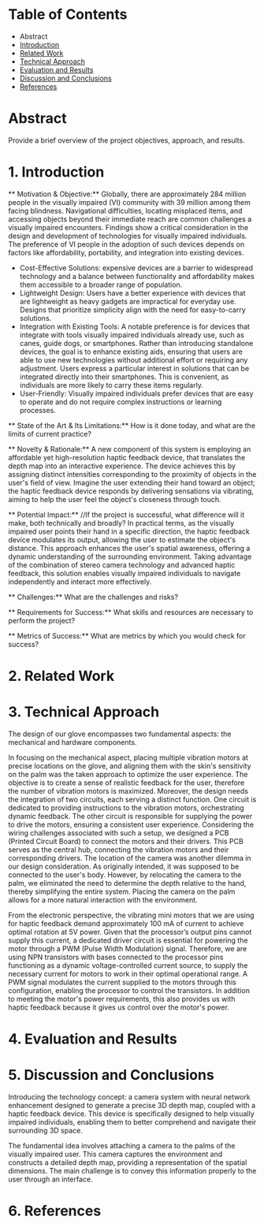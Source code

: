 # Table of Contents
* Abstract
* [Introduction](#1-introduction)
* [Related Work](#2-related-work)
* [Technical Approach](#3-technical-approach)
* [Evaluation and Results](#4-evaluation-and-results)
* [Discussion and Conclusions](#5-discussion-and-conclusions)
* [References](#6-references)

# Abstract

Provide a brief overview of the project objectives, approach, and results.

# 1. Introduction

** Motivation & Objective:**
Globally, there are approximately 284 million people in the visually impaired (VI) community with 39 million among them facing blindness. Navigational difficulties, locating misplaced items, and accessing objects beyond their immediate reach are common challenges a visually impaired encounters.
Findings show a critical consideration in the design and development of technologies for visually impaired individuals. The preference of VI people in the adoption of such devices depends on factors like affordability, portability, and integration into existing devices.
- Cost-Effective Solutions: expensive devices are a barrier to widespread technology and a balance between functionality and affordability makes them accessible to a broader range of population.
- Lightweight Design: Users have a better experience with devices that are lightweight as heavy gadgets are impractical for everyday use. Designs that prioritize simplicity align with the need for easy-to-carry solutions.
- Integration with Existing Tools: A notable preference is for devices that integrate with tools visually impaired individuals already use, such as canes, guide dogs, or smartphones. Rather than introducing standalone devices, the goal is to enhance existing aids, ensuring that users are able to use new technologies without additional effort or requiring any adjustment.
Users express a particular interest in solutions that can be integrated directly into their smartphones. This is convenient, as individuals are more likely to carry these items regularly.
- User-Friendly: Visually impaired individuals prefer devices that are easy to operate and do not require complex instructions or learning processes. 

** State of the Art & Its Limitations:** How is it done today, and what are the limits of current practice?

** Novelty & Rationale:** 
A new component of this system is employing an affordable yet high-resolution haptic feedback device, that translates the depth map into an interactive experience. The device achieves this by assigning distinct intensities corresponding to the proximity of objects in the user's field of view. Imagine the user extending their hand toward an object; the haptic feedback device responds by delivering sensations via vibrating, aiming to help the user feel the object's closeness through touch.

** Potential Impact:** //If the project is successful, what difference will it make, both technically and broadly?
In practical terms, as the visually impaired user points their hand in a specific direction, the haptic feedback device modulates its output, allowing the user to estimate the object's distance. This approach enhances the user's spatial awareness, offering a dynamic understanding of the surrounding environment.
Taking advantage of the combination of stereo camera technology and advanced haptic feedback, this solution enables visually impaired individuals to navigate independently and interact more effectively.

** Challenges:** What are the challenges and risks?

** Requirements for Success:** What skills and resources are necessary to perform the project?

** Metrics of Success:** What are metrics by which you would check for success?



# 2. Related Work



# 3. Technical Approach
The design of our glove encompasses two fundamental aspects: the mechanical and hardware components. 

In focusing on the mechanical aspect, placing multiple vibration motors at precise locations on the glove, and aligning them with the skin's sensitivity on the palm was the taken approach to optimize the user experience. The objective is to create a sense of realistic feedback for the user, therefore the number of vibration motors is maximized.
Moreover, the design needs the integration of two circuits, each serving a distinct function. One circuit is dedicated to providing instructions to the vibration motors, orchestrating dynamic feedback. The other circuit is responsible for supplying the power to drive the motors, ensuring a consistent user experience.
Considering the wiring challenges associated with such a setup, we designed a PCB (Printed Circuit Board) to connect the motors and their drivers. This PCB serves as the central hub, connecting the vibration motors and their corresponding drivers.
The location of the camera was another dilemma in our design consideration. As originally intended, it was supposed to be connected to the user's body. However, by relocating the camera to the palm, we eliminated the need to determine the depth relative to the hand, thereby simplifying the entire system. Placing the camera on the palm allows for a more natural interaction with the environment.

From the electronic perspective, the vibrating mini motors that we are using for haptic feedback demand approximately 100 mA of current to achieve optimal rotation at 5V power. Given that the processor’s output pins cannot supply this current, a dedicated driver circuit is essential for powering the motor through a PWM (Pulse Width Modulation) signal. Therefore, we are using NPN transistors with bases connected to the processor pins functioning as a dynamic voltage-controlled current source, to supply the necessary current for motors to work in their optimal operational range. A PWM signal modulates the current supplied to the motors through this configuration, enabling the processor to control the transistors. In addition to meeting the motor's power requirements, this also provides us with haptic feedback because it gives us control over the motor's power.

# 4. Evaluation and Results

# 5. Discussion and Conclusions
Introducing the technology concept: a camera system with neural network enhancement designed to generate a precise 3D depth map, coupled with a haptic feedback device. This device is specifically designed to help visually impaired individuals, enabling them to better comprehend and navigate their surrounding 3D space.

The fundamental idea involves attaching a camera to the palms of the visually impaired user. This camera captures the environment and constructs a detailed depth map, providing a representation of the spatial dimensions. The main challenge is to convey this information properly to the user through an interface.


# 6. References
